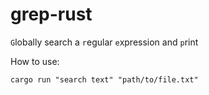 # grep-rust 
``G``lobally search a ``r``egular ``e``xpression and ``p``rint

How to use:
```commandline
cargo run "search text" "path/to/file.txt"
```